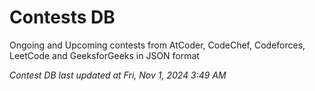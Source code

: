 # Contests DB

Ongoing and Upcoming contests from AtCoder, CodeChef, Codeforces, LeetCode and GeeksforGeeks in JSON format

*Contest DB last updated at Fri, Nov 1, 2024 3:49 AM*  
